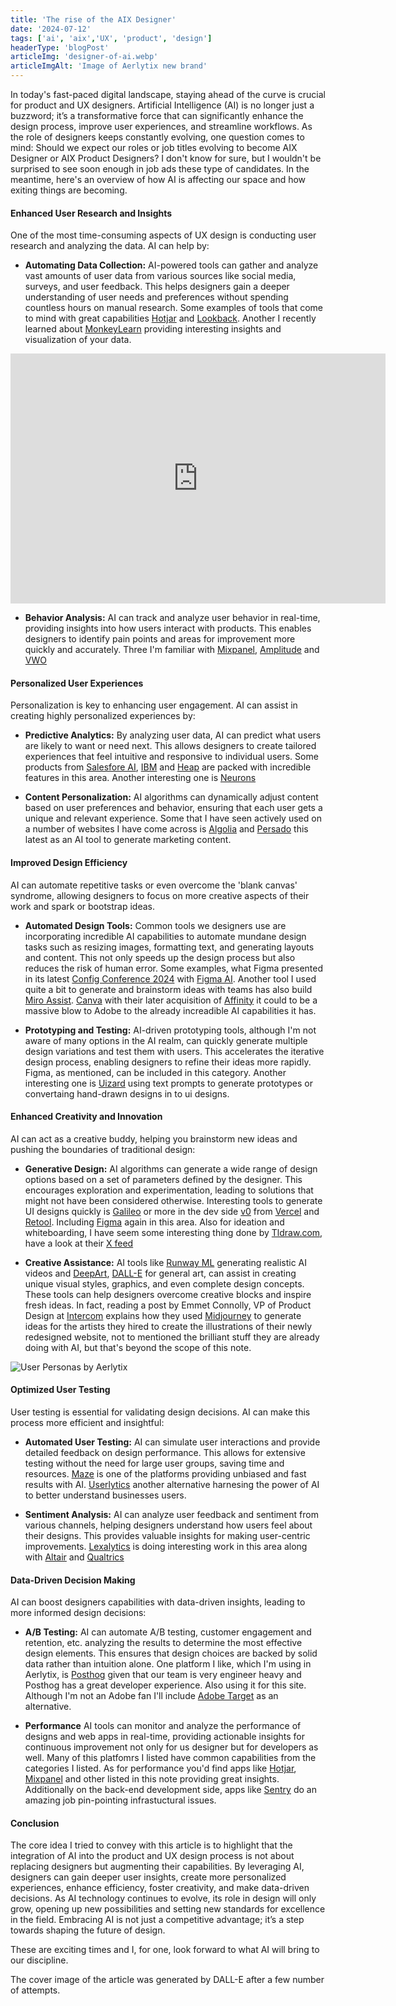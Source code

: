```yaml
---
title: 'The rise of the AIX Designer'
date: '2024-07-12'
tags: ['ai', 'aix','UX', 'product', 'design']
headerType: 'blogPost'
articleImg: 'designer-of-ai.webp'
articleImgAlt: 'Image of Aerlytix new brand'
---
```


In today's fast-paced digital landscape, staying ahead of the curve is crucial for product and UX designers. Artificial Intelligence (AI) is no longer just a buzzword; it’s a transformative force that can significantly enhance the design process, improve user experiences, and streamline workflows. As the role of designers keeps constantly evolving, one question comes to mind: Should we expect our roles or job titles evolving to become AIX Designer or AIX Product Designers? I don't know for sure, but I wouldn't be surprised to see soon enough in job ads these type of candidates. In the meantime, here's an overview of how AI is affecting our space and how exiting things are becoming.

#### Enhanced User Research and Insights

One of the most time-consuming aspects of UX design is conducting user research and analyzing the data. AI can help by:

- **Automating Data Collection:** AI-powered tools can gather and analyze vast amounts of user data from various sources like social media, surveys, and user feedback. This helps designers gain a deeper understanding of user needs and preferences without spending countless hours on manual research. Some examples of tools that come to mind with great capabilities [Hotjar](https://www.hotjar.com) and [Lookback](https://www.lookback.com). Another I recently learned about [MonkeyLearn](https://monkeylearn.com/) providing interesting insights and visualization of your data.

<div class="container-sm mb-3 mb-5">
  <iframe width="600" height="400" src="https://www.youtube.com/embed/cFRy785ysJA?si=Q_t8wfX_uxhIbp3B" title="YouTube video player" frameborder="0" allow="accelerometer; autoplay; clipboard-write; encrypted-media; gyroscope; picture-in-picture; web-share" referrerpolicy="strict-origin-when-cross-origin" allowfullscreen></iframe>
</div>
  
- **Behavior Analysis:** AI can track and analyze user behavior in real-time, providing insights into how users interact with products. This enables designers to identify pain points and areas for improvement more quickly and accurately. Three I'm familiar with [Mixpanel](https://www.mixpanel.com), [Amplitude](https://amplitude.com) and [VWO](https://vwo.com/)

#### Personalized User Experiences

Personalization is key to enhancing user engagement. AI can assist in creating highly personalized experiences by:

- **Predictive Analytics:** By analyzing user data, AI can predict what users are likely to want or need next. This allows designers to create tailored experiences that feel intuitive and responsive to individual users. Some products from [Salesfore AI](https://www.salesforce.com/artificial-intelligence/), [IBM](https://www.ibm.com/artificial-intelligence) and [Heap](https://www.heap.io/platform/artificial-intelligence) are packed with incredible features in this area. Another interesting one is [Neurons](https://www.neuronsinc.com/)
  
- **Content Personalization:** AI algorithms can dynamically adjust content based on user preferences and behavior, ensuring that each user gets a unique and relevant experience. Some that I have seen actively used on a number of websites I have come across is [Algolia](https://www.algolia.com/) and [Persado](https://www.persado.com) this latest as an AI tool to generate marketing content.

#### Improved Design Efficiency

AI can automate repetitive tasks or even overcome the 'blank canvas' syndrome, allowing designers to focus on more creative aspects of their work and spark or bootstrap ideas.

- **Automated Design Tools:** Common tools we designers use are incorporating incredible AI capabilities to automate mundane design tasks such as resizing images, formatting text, and generating layouts and content. This not only speeds up the design process but also reduces the risk of human error. Some examples, what Figma presented in its latest [Config Conference 2024](https://config.figma.com/) with [Figma AI](https://www.figma.com/ai/). Another tool I used quite a bit to generate and brainstorm ideas with teams has also build [Miro Assist](https://miro.com/assist/). [Canva](https://canva.com) with their later acquisition of [Affinity](https://affinity.serif.com/en-gb/) it could to be a massive blow to Adobe to the already increadible AI capabilities it has.
  
- **Prototyping and Testing:** AI-driven prototyping tools, although I'm not aware of many options in the AI realm, can quickly generate multiple design variations and test them with users. This accelerates the iterative design process, enabling designers to refine their ideas more rapidly. Figma, as mentioned, can be included in this category. Another interesting one is [Uizard](https://uizard.io/) using text prompts to generate prototypes or convertaing hand-drawn designs in to ui designs.

#### Enhanced Creativity and Innovation

AI can act as a creative buddy, helping you brainstorm new ideas and pushing the boundaries of traditional design:

- **Generative Design:** AI algorithms can generate a wide range of design options based on a set of parameters defined by the designer. This encourages exploration and experimentation, leading to solutions that might not have been considered otherwise. Interesting tools to generate UI designs quickly is [Galileo](https://www.usegalileo.ai/explore) or more in the dev side [v0](https://v0.dev/) from [Vercel](https://vercel.com/) and [Retool](https://retool.com/products/ai). Including [Figma](https://www.figma.com) again in this area. Also for ideation and whiteboarding, I have seem some interesting thing done by [Tldraw.com](https://www.tldraw.com/), have a look at their [X feed](https://x.com/tldraw)
  
- **Creative Assistance:** AI tools like [Runway ML](https://runwayml.com/) generating realistic AI videos and [DeepArt](https://deepai.org/), [DALL-E](https://openai.com/index/dall-e-3/) for general art, can assist in creating unique visual styles, graphics, and even complete design concepts. These tools can help designers overcome creative blocks and inspire fresh ideas. In fact, reading a post by Emmet Connolly, VP of Product Design at [Intercom](https://intercom.com) explains how they used [Midjourney](https://www.midjourney.com/) to generate ideas for the artists they hired to create the illustrations of their newly redesigned website, not to mentioned the brilliant stuff they are already doing with AI, but that's beyond the scope of this note.

<div class="container-sm mt-3 mb-5">
  <img src="/images/notes/2024-07-11/emmet-connolly-tweet.png" alt="User Personas by Aerlytix">
</div>

#### Optimized User Testing

User testing is essential for validating design decisions. AI can make this process more efficient and insightful:

- **Automated User Testing:** AI can simulate user interactions and provide detailed feedback on design performance. This allows for extensive testing without the need for large user groups, saving time and resources. [Maze](https://maze.co/ai/) is one of the platforms providing unbiased and fast results with AI. [Userlytics](https://www.userlytics.com/user-experience-research/user-experience-platform/ai-ux-analysis/) another alternative harnesing the power of AI to better understand businesses users.
  
- **Sentiment Analysis:** AI can analyze user feedback and sentiment from various channels, helping designers understand how users feel about their designs. This provides valuable insights for making user-centric improvements. [Lexalytics](https://www.lexalytics.com) is doing interesting work in this area along with [Altair](https://altair.com/accelerate-ai-adoption) and [Qualtrics](https://www.qualtrics.com/)

#### Data-Driven Decision Making

AI can boost designers capabilities with data-driven insights, leading to more informed design decisions:

- **A/B Testing:** AI can automate A/B testing, customer engagement and retention, etc. analyzing the results to determine the most effective design elements. This ensures that design choices are backed by solid data rather than intuition alone. One platform I like, which I'm using in Aerlytix, is [Posthog](https://posthog.com/docs/ai-engineering) given that our team is very engineer heavy and Posthog has a great developer experience. Also using it for this site. Although I'm not an Adobe fan I'll include [Adobe Target](https://business.adobe.com/products/target/adobe-target.html) as an alternative.
  
- **Performance** AI tools can monitor and analyze the performance of designs and web apps in real-time, providing actionable insights for continuous improvement not only for us designer but for developers as well. Many of this platfomrs I listed have common capabilities from the categories I listed. As for performance you'd find apps like [Hotjar](https://hotjar.com), [Mixpanel](https://mixpanel.com) and other listed in this note providing great insights. Additionally on the back-end development side, apps like [Sentry](https://sentry.io/) do an amazing job pin-pointing infrastuctural issues.

#### Conclusion

The core idea I tried to convey with this article is to highlight that the integration of AI into the product and UX design process is not about replacing designers but augmenting their capabilities. By leveraging AI, designers can gain deeper user insights, create more personalized experiences, enhance efficiency, foster creativity, and make data-driven decisions. As AI technology continues to evolve, its role in design will only grow, opening up new possibilities and setting new standards for excellence in the field. Embracing AI is not just a competitive advantage; it’s a step towards shaping the future of design.

<p class="mb-4">These are exciting times and I, for one, look forward to what AI will bring to our discipline.</p>

<div class="callout bg-light mt-4">
The cover image of the article was generated by DALL-E after a few number of attempts.
</div>
